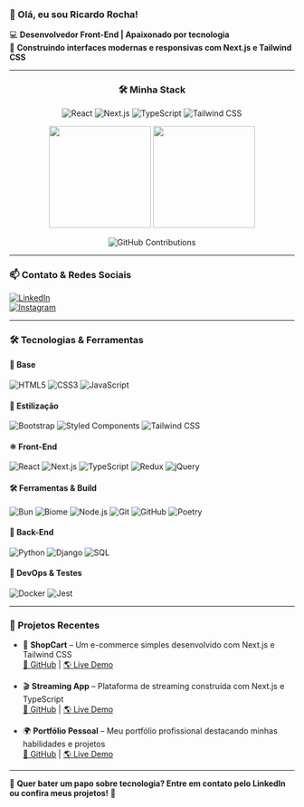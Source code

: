 ### 👋 Olá, eu sou Ricardo Rocha!

💻 **Desenvolvedor Front-End | Apaixonado por tecnologia**  
🚀 **Construindo interfaces modernas e responsivas com Next.js e Tailwind CSS**

---

<div align="center">

### 🛠️ Minha Stack

![React](https://img.shields.io/badge/React-61DAFB?style=for-the-badge&logo=react&logoColor=black)
![Next.js](https://img.shields.io/badge/Next.js-000000?style=for-the-badge&logo=next.js&logoColor=white)
![TypeScript](https://img.shields.io/badge/TypeScript-007ACC?style=for-the-badge&logo=typescript&logoColor=white)
![Tailwind CSS](https://img.shields.io/badge/Tailwind%20CSS-38B2AC?style=for-the-badge&logo=tailwind-css&logoColor=white)

<img height="180em" src="https://github-readme-stats.vercel.app/api?username=cardrocha&show_icons=true&theme=dracula&include_all_commits=true&count_private=true"/>
<img height="180em" src="https://github-readme-stats.vercel.app/api/top-langs/?username=cardrocha&layout=compact&langs_count=7&theme=dracula"/>

![GitHub Contributions](https://github-readme-streak-stats.herokuapp.com/?user=cardrocha&theme=dracula)

</div>

---

### 📫 Contato & Redes Sociais

[![LinkedIn](https://img.shields.io/badge/-LinkedIn-0A66C2?style=for-the-badge&logo=linkedin&logoColor=white)](https://www.linkedin.com/in/ricardo-rocha-ara%C3%BAjo-b8a36a18b/)  
[![Instagram](https://img.shields.io/badge/-Instagram-E4405F?style=for-the-badge&logo=instagram&logoColor=white)](https://www.instagram.com/cardrocha/)  

---

### 🛠️ Tecnologias & Ferramentas

#### 📌 Base
![HTML5](https://img.shields.io/badge/HTML5-E34F26?style=for-the-badge&logo=html5&logoColor=white)
![CSS3](https://img.shields.io/badge/CSS3-1572B6?style=for-the-badge&logo=css3&logoColor=white)
![JavaScript](https://img.shields.io/badge/JavaScript-F7DF1E?style=for-the-badge&logo=javascript&logoColor=black)

#### 🎨 Estilização
![Bootstrap](https://img.shields.io/badge/Bootstrap-7952B3?style=for-the-badge&logo=bootstrap&logoColor=white)
![Styled Components](https://img.shields.io/badge/Styled--Components-DB7093?style=for-the-badge&logo=styled-components&logoColor=white)
![Tailwind CSS](https://img.shields.io/badge/Tailwind%20CSS-38B2AC?style=for-the-badge&logo=tailwind-css&logoColor=white)

#### ⚛️ Front-End
![React](https://img.shields.io/badge/React-61DAFB?style=for-the-badge&logo=react&logoColor=black)
![Next.js](https://img.shields.io/badge/Next.js-000000?style=for-the-badge&logo=next.js&logoColor=white)
![TypeScript](https://img.shields.io/badge/TypeScript-007ACC?style=for-the-badge&logo=typescript&logoColor=white)
![Redux](https://img.shields.io/badge/Redux-764ABC?style=for-the-badge&logo=redux&logoColor=white)
![jQuery](https://img.shields.io/badge/jQuery-0769AD?style=for-the-badge&logo=jquery&logoColor=white)

#### 🛠️ Ferramentas & Build
![Bun](https://img.shields.io/badge/Bun-000000?style=for-the-badge&logo=bun&logoColor=white)
![Biome](https://img.shields.io/badge/Biome-20C997?style=for-the-badge&logo=biome&logoColor=white)
![Node.js](https://img.shields.io/badge/Node.js-339933?style=for-the-badge&logo=node.js&logoColor=white)
![Git](https://img.shields.io/badge/Git-F05032?style=for-the-badge&logo=git&logoColor=white)
![GitHub](https://img.shields.io/badge/GitHub-181717?style=for-the-badge&logo=github&logoColor=white)
![Poetry](https://img.shields.io/badge/Poetry-60A5FA?style=for-the-badge&logo=poetry&logoColor=white)

#### 🐍 Back-End
![Python](https://img.shields.io/badge/Python-3776AB?style=for-the-badge&logo=python&logoColor=white)
![Django](https://img.shields.io/badge/Django-092E20?style=for-the-badge&logo=django&logoColor=white)
![SQL](https://img.shields.io/badge/SQL-4479A1?style=for-the-badge&logo=sqlite&logoColor=white)

#### 🐳 DevOps & Testes
![Docker](https://img.shields.io/badge/Docker-2496ED?style=for-the-badge&logo=docker&logoColor=white)
![Jest](https://img.shields.io/badge/Jest-C21325?style=for-the-badge&logo=jest&logoColor=white)

---

### 🚀 Projetos Recentes

- 🛒 **ShopCart** – Um e-commerce simples desenvolvido com Next.js e Tailwind CSS  
  [🔗 GitHub](https://github.com/cardrocha/shopcart) | [🌎 Live Demo](https://shopcart-zeta.vercel.app/)

- 🎬 **Streaming App** – Plataforma de streaming construída com Next.js e TypeScript  
  [🔗 GitHub](https://github.com/cardrocha/streaming) | [🌎 Live Demo](https://streaming-teal-xi.vercel.app/)

- 🌍 **Portfólio Pessoal** – Meu portfólio profissional destacando minhas habilidades e projetos  
  [🔗 GitHub](https://github.com/cardrocha/my-portfolio-2.0) | [🌎 Live Demo](https://my-portfolio-2-0-mu.vercel.app/)

---

📩 **Quer bater um papo sobre tecnologia? Entre em contato pelo LinkedIn ou confira meus projetos!** 🚀
